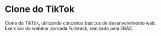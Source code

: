 # Clone do TikTok
Clone do TikTok, utilizando conceitos básicos de desenvolvimento web. Exercício do webinar Jornada Fullstack, realizado pela EBAC.
